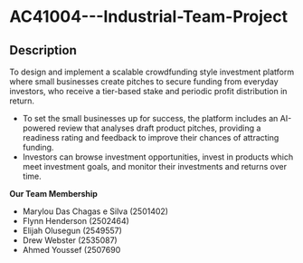 # AC41004---Industrial-Team-Project


## Description
To design and implement a scalable crowdfunding style investment platform where small businesses create pitches to secure funding from everyday investors, who receive a tier-based stake and periodic profit distribution in return.
- To set the small businesses up for success, the platform includes an AI-powered review that analyses draft product pitches, providing a readiness rating and feedback to improve their chances of attracting funding.
- Investors can browse investment opportunities, invest in products which meet investment goals, and monitor their investments and returns over time.



**Our Team Membership**

- Marylou Das Chagas e Silva (2501402)
- Flynn Henderson (2502464)
- Elijah Olusegun (2549557)
- Drew Webster (2535087)
- Ahmed Youssef (2507690
